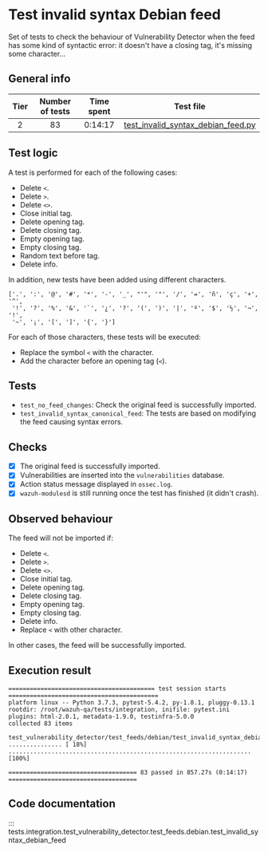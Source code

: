 # Test invalid syntax Debian feed

Set of tests to check the behaviour of Vulnerability Detector when the feed has some kind of syntactic error: it doesn't
have a closing tag, it's missing some character...

## General info

|Tier | Number of tests | Time spent| Test file |
|:--:|:--:|:--:|:--:|
| 2 | 83  | 0:14:17 | [test_invalid_syntax_debian_feed.py](../../../test_feeds/debian/test_invalid_syntax_debian_feed.py)|

## Test logic

A test is performed for each of the following cases:

- Delete `<`.
- Delete `>`.
- Delete `<>`.
- Close initial tag.
- Delete opening tag.
- Delete closing tag.
- Empty opening tag.
- Empty closing tag.
- Random text before tag.
- Delete info.

In addition, new tests have been added using different characters.

```
['.', ':', '@', '#', '*', '-', '_', "'", '"', '/', '=', 'ñ', 'ç', '+', '^',
 '!', '?', '%', '&', '`', '¿', '?', '(', ')', '|', 'º', '$', '½', '¬',  '!',
 '~', '¡', '[', ']', '{', '}']
```

For each of those characters, these tests will be executed:
 - Replace the symbol `<` with the character.
 - Add the character before an opening tag (`<`).

## Tests

- `test_no_feed_changes`: Check the original feed is successfully imported.
- `test_invalid_syntax_canonical_feed`: The tests are based on modifying the feed causing syntax errors.

## Checks

- [x] The original feed is successfully imported.
- [x] Vulnerabilities are inserted into the `vulnerabilities` database.
- [x] Action status message displayed in `ossec.log`.
- [x] `wazuh-modulesd` is still running once the test has finished (it didn't crash).

## Observed behaviour

The feed will not be imported if:

- Delete `<`.
- Delete `>`.
- Delete `<>`.
- Close initial tag.
- Delete opening tag.
- Delete closing tag.
- Empty opening tag.
- Empty closing tag.
- Delete info.
- Replace `<` with other character.

In other cases, the feed will be successfully imported.

## Execution result

```
========================================= test session starts ==========================================
platform linux -- Python 3.7.3, pytest-5.4.2, py-1.8.1, pluggy-0.13.1
rootdir: /root/wazuh-qa/tests/integration, inifile: pytest.ini
plugins: html-2.0.1, metadata-1.9.0, testinfra-5.0.0
collected 83 items

test_vulnerability_detector/test_feeds/debian/test_invalid_syntax_debian_feed.py ............... [ 18%]
....................................................................                             [100%]

==================================== 83 passed in 857.27s (0:14:17) ====================================
```


## Code documentation

::: tests.integration.test_vulnerability_detector.test_feeds.debian.test_invalid_syntax_debian_feed
